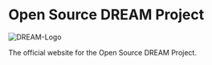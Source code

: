 # Open Source DREAM Project

![DREAM-Logo](/images/dream-sign1.jpg)

The official website for the Open Source DREAM Project.
